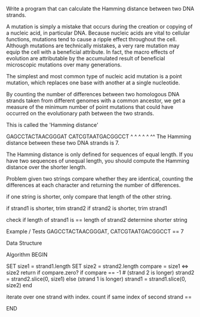 Write a program that can calculate the Hamming distance between two DNA strands.

A mutation is simply a mistake that occurs during the creation or copying of a nucleic acid, in particular DNA. Because nucleic acids are vital to cellular functions, mutations tend to cause a ripple effect throughout the cell. Although mutations are technically mistakes, a very rare mutation may equip the cell with a beneficial attribute. In fact, the macro effects of evolution are attributable by the accumulated result of beneficial microscopic mutations over many generations.

The simplest and most common type of nucleic acid mutation is a point mutation, which replaces one base with another at a single nucleotide.

By counting the number of differences between two homologous DNA strands taken from different genomes with a common ancestor, we get a measure of the minimum number of point mutations that could have occurred on the evolutionary path between the two strands.

This is called the 'Hamming distance'

GAGCCTACTAACGGGAT
CATCGTAATGACGGCCT
^ ^ ^  ^ ^    ^^
The Hamming distance between these two DNA strands is 7.

The Hamming distance is only defined for sequences of equal length. If you have two sequences of unequal length, you should compute the Hamming distance over the shorter length.

Problem
given two strings compare whether they are identical, counting the differences at each character and returning the number of differences.

if one string is shorter, only compare that length of the other string.

if strand1 is shorter, trim strand2
if strand2 is shorter, trim strand1

check if length of strand1 is == length of strand2
determine shorter string


Example / Tests
GAGCCTACTAACGGGAT, CATCGTAATGACGGCCT == 7

Data Structure


Algorithm
BEGIN

SET size1 = strand1.length
SET size2 = strand2.length
compare = size1 <=> size2
return if compare.zero?
if compare == -1 # (strand 2 is longer)
  strand2 = strand2.slice(0, size1)
else (strand 1 is longer)
  strand1 = strand1.slice(0, size2)
end



iterate over one strand with index. count if same index of second strand == 

END
